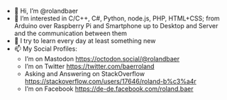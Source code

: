 - 👋 Hi, I’m @rolandbaer
- 👀 I’m interested in C/C++, C#, Python, node.js, PHP, HTML+CSS; from Arduino over Raspberry Pi and Smartphone up to Desktop and Server and the communication between them
- 🌱 I try to learn every day at least something new
- 📫 My Social Profiles:
    -  I’m on Mastodon <https://octodon.social/@rolandbaer>
    -  I’m on Twitter <https://twitter.com/baerroland>
    -  Asking and Answering on StackOverflow <https://stackoverflow.com/users/17646/roland-b%c3%a4r>
    -  I’m on Facebook <https://de-de.facebook.com/roland.baer>

<!---
rolandbaer/rolandbaer is a ✨ special ✨ repository because its `README.md` (this file) appears on your GitHub profile.
You can click the Preview link to take a look at your changes.
--->
